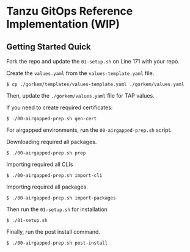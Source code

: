 # Tanzu GitOps Reference Implementation (WIP)

## Getting Started Quick

Fork the repo and update the ```01-setup.sh``` on Line 171 with your repo.

Create the ```values.yaml``` from the ```values-template.yaml``` file.

```
$ cp ./gorkem/templates/values-template.yaml ./gorkem/values.yaml
```

Then, update the ```./gorkem/values.yaml``` file for TAP values.

If you need to create required certificates:
```
$ ./00-airgapped-prep.sh gen-cert
```

For airgapped environments, run the ```00-airgapped-prep.sh``` script.

Downloading required all packages.
```
$ ./00-airgapped-prep.sh prep
```

Importing required all CLIs
```
$ ./00-airgapped-prep.sh import-cli
```

Importing required all packages.
```
$ ./00-airgapped-prep.sh import-packages
```

Then run the ```01-setup.sh``` for installation
```
$ ./01-setup.sh
```

Finally, run the post install command.
```
$ ./00-airgapped-prep.sh post-install
```
